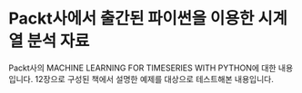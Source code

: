 # Packt사에서 출간된 파이썬을 이용한 시계열 분석 자료
Packt사의 MACHINE LEARNING FOR TIMESERIES WITH PYTHON에 대한 내용입니다.
12장으로 구성된 책에서 설명한 예제를 대상으로 테스트해본 내용입니다.
